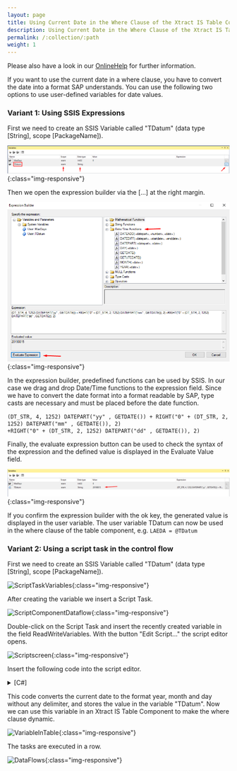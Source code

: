 ```yaml
---
layout: page
title: Using Current Date in the Where Clause of the Xtract IS Table Component
description: Using Current Date in the Where Clause of the Xtract IS Table Component
permalink: /:collection/:path
weight: 1
---
```


Please also have a look in our [OnlineHelp](https://help.theobald-software.com/en/) for further information.

If you want to use the current date in a where clause, you have to convert the date into a format SAP understands. You can use the following two options to use user-defined variables for date values. 

### Variant 1: Using SSIS Expressions

First we need to create an SSIS Variable called "TDatum" (data type [String], scope [PackageName]).

![ssis_expression_Tdatum](/img/contents/ssis_expression_Tdatum.png){:class="img-responsive"}

Then we open the expression builder via the [...] at the right margin.

![evaluate_ssis_expression](/img/contents/evaluate_ssis_expression.png){:class="img-responsive"}

In the expression builder, predefined functions can be used by SSIS. In our case we drag and drop Date/Time functions to the expression field. Since we have to convert the date format into a format readable by SAP, type casts are necessary and must be placed before the date function. 
```
(DT_STR, 4, 1252) DATEPART("yy" , GETDATE()) + RIGHT("0" + (DT_STR, 2, 1252) DATEPART("mm" , GETDATE()), 2) 
+RIGHT("0" + (DT_STR, 2, 1252) DATEPART("dd" , GETDATE()), 2)
```
Finally, the evaluate expression button can be used to check the syntax of the expression and the defined value is displayed in the Evaluate Value field.

![ssis_expression_value](/img/contents/ssis_expression_value.png){:class="img-responsive"}
 

If you confirm the expression builder with the ok key, the generated value is displayed in the user variable.
The user variable TDatum can now be used in the where clause of the table component, e.g. `LAEDA = @TDatum`

### Variant 2: Using a script task in the control flow

First we need to create an SSIS Variable called "TDatum" (data type [String], scope [PackageName]).

![ScriptTaskVariables](/img/contents/ScriptTaskVariables.jpg){:class="img-responsive"}

After creating the variable we insert a Script Task.

![ScriptComponentDataflow](/img/contents/ScriptComponentDataflow.jpg){:class="img-responsive"}

Double-click on the Script Task and insert the recently created variable in the field ReadWriteVariables. With the button "Edit Script..." the script editor opens.

![Scriptscreen](/img/contents/Scriptscreen.jpg){:class="img-responsive"}

Insert the following code into the script editor.

<details>
<summary>[C#]</summary>
{% highlight csharp %}
public void Main()
   {
           Dts.Variables["TDatum"].Value =  DateTime.Now.ToString("yyyyMMdd"); 
           Dts.TaskResult = (int)ScriptResults.Success;
   }
{% endhighlight %}
</details>

This code converts the current date to the format year, month and day without any delimiter, and stores the value in the variable "TDatum". Now we can use this variable in an Xtract IS Table Component to make the where clause dynamic.

![VariableInTable](/img/contents/VariableInTable.jpg){:class="img-responsive"}

The tasks are executed in a row.

![DataFlows](/img/contents/DataFlows.jpg){:class="img-responsive"}
